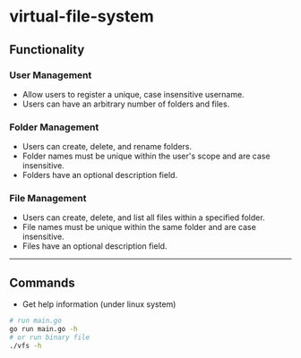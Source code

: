 # virtual-file-system

## Functionality


### User Management
- Allow users to register a unique, case insensitive username.
- Users can have an arbitrary number of folders and files.

### Folder Management
- Users can create, delete, and rename folders.
- Folder names must be unique within the user's scope and are case insensitive.
- Folders have an optional description field.

### File Management
- Users can create, delete, and list all files within a specified folder.
- File names must be unique within the same folder and are case insensitive.
- Files have an optional description field.

---

## Commands
- Get help information (under linux system)
```bash
# run main.go
go run main.go -h
# or run binary file
./vfs -h
```